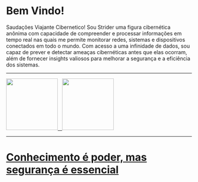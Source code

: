 <h1> <b> Bem Vindo! </b> </h1>

<div>

Saudações Viajante Cibernetico! Sou Strider uma figura cibernética anônima com  capacidade de compreender e processar informações em tempo real nas quais me permite monitorar redes, sistemas e dispositivos conectados em todo o mundo. Com acesso a uma infinidade de dados, sou capaz de prever e detectar ameaças cibernéticas antes que elas ocorram, além de fornecer insights valiosos para melhorar a segurança e a eficiência dos sistemas.
  
</div>

<hr>

<div>

  <a href="https://github.com/seu-usuário-aqui">
  <img height="140em" src="https://github-readme-stats.vercel.app/api/top-langs/?username=StriderWS&layout=compact&langs_count=7&theme=dracula"/>
  &nbsp
  <img height="140em" src="https://github-readme-stats.vercel.app/api?username=StriderWS&show_icons=true&theme=dracula&include_all_commits=true&count_private=true"/>

</div>

<hr>

<h1> <b> Conhecimento é poder, mas segurança é essencial </b> </h1>
